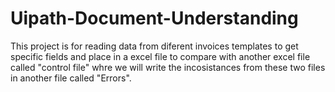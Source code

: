 # Uipath-Document-Understanding
This project is for reading data from diferent invoices templates to get specific fields and place in a excel file to compare with another excel file called "control file" whre we will write the incosistances from these two files in another file called "Errors".
